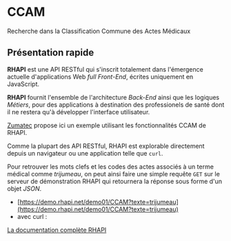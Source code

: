# CCAM
Recherche dans la Classification Commune des Actes Médicaux

## Présentation rapide
**RHAPI** est une API RESTful qui s'inscrit totalement dans l'émergence actuelle d'applications Web *full Front-End*, écrites uniquement en JavaScript.

**RHAPI** fournit l'ensemble de l'architecture *Back-End* ainsi que les logiques *Métiers*, pour des applications à destination des professionels de santé dont il ne restera qu'à développer l'interface utilisateur.

[Zumatec](http://www.zumatec.com) propose ici un exemple utilisant les fonctionnalités CCAM de RHAPI.

Comme la plupart des API RESTful, RHAPI est explorable directement depuis un navigateur ou une application telle que `curl`.

Pour retrouver les mots clefs et les codes des actes associés à un terme médical comme *trijumeau*, on peut ainsi faire une simple requête `GET` sur le serveur de démonstration RHAPI qui retournera la réponse sous forme d'un objet *JSON*.
  - [https://demo.rhapi.net/demo01/CCAM?texte=trijumeau](https://demo.rhapi.net/demo01/CCAM?texte=trijumeau)
  - avec curl :
  
[La documentation complète RHAPI](https://demo.rhapi.net/apidoc01/)


